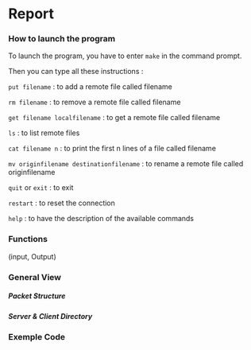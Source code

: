 # **Report**




### **How to launch the program**


To launch the program, you have to enter `make` in the command prompt.


Then you can type all these instructions :

`put filename` : to add a remote file called filename

`rm filename` : to remove a remote file called filename

`get filename localfilename` : to get a remote file called filename

`ls` : to list remote files

`cat filename n` : to print the first n lines of a file called filename

`mv originfilename destinationfilename` : to rename a remote file called originfilename

`quit` or `exit` : to exit

`restart` : to reset the connection

`help` : to have the description of the available commands



### **Functions**
(input, Output)

### **General View**

##### **Packet Structure**
##### **Server & Client Directory**



### **Exemple Code**